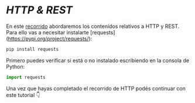 # *HTTP & REST*

En este [recorrido](https://github.com/AJVelezRueda/http-tutorial/tree/master/tutorial/es) abordaremos los contenidos relativos a HTTP y REST. Para ello vas a necesitar instalarte [requests] (https://pypi.org/project/requests/):

```bash
pip install requests
```

Primero puedes verificar si está o no instalado escribiendo en la consola de Python:
```python
import requests
```

Una vez que hayas completado el recorrido de HTTP podés continuar con este tutorial 👇



    